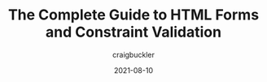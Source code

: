 ---
author: craigbuckler
date: 2021-08-10
eleventyExcludeFromCollections: true
publisher: sitepointdotcom
tags:
  - html
  - forms
  - validation
target_url: https://www.sitepoint.com/html-forms-constraint-validation-complete-guide/
title: The Complete Guide to HTML Forms and Constraint Validation
---
